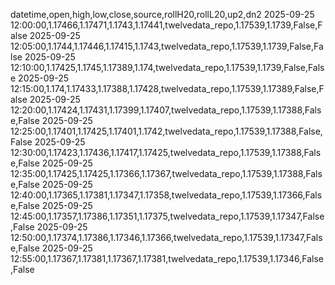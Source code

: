 datetime,open,high,low,close,source,rollH20,rollL20,up2,dn2
2025-09-25 12:00:00,1.17466,1.17471,1.1743,1.17441,twelvedata_repo,1.17539,1.1739,False,False
2025-09-25 12:05:00,1.1744,1.17446,1.17415,1.1743,twelvedata_repo,1.17539,1.1739,False,False
2025-09-25 12:10:00,1.17425,1.1745,1.17389,1.174,twelvedata_repo,1.17539,1.1739,False,False
2025-09-25 12:15:00,1.174,1.17433,1.17388,1.17428,twelvedata_repo,1.17539,1.17389,False,False
2025-09-25 12:20:00,1.17424,1.17431,1.17399,1.17407,twelvedata_repo,1.17539,1.17388,False,False
2025-09-25 12:25:00,1.17401,1.17425,1.17401,1.1742,twelvedata_repo,1.17539,1.17388,False,False
2025-09-25 12:30:00,1.17423,1.17436,1.17417,1.17425,twelvedata_repo,1.17539,1.17388,False,False
2025-09-25 12:35:00,1.17425,1.17425,1.17366,1.17367,twelvedata_repo,1.17539,1.17388,False,False
2025-09-25 12:40:00,1.17365,1.17381,1.17347,1.17358,twelvedata_repo,1.17539,1.17366,False,False
2025-09-25 12:45:00,1.17357,1.17386,1.17351,1.17375,twelvedata_repo,1.17539,1.17347,False,False
2025-09-25 12:50:00,1.17374,1.17386,1.17346,1.17366,twelvedata_repo,1.17539,1.17347,False,False
2025-09-25 12:55:00,1.17367,1.17381,1.17367,1.17381,twelvedata_repo,1.17539,1.17346,False,False
